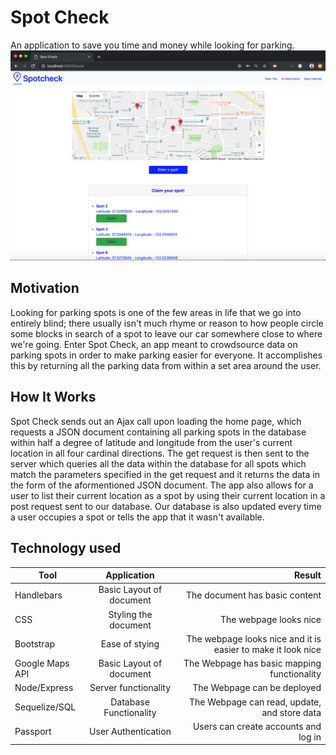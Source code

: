# Spot Check
An application to save you time and money while looking for parking.
![](screen.png)
## Motivation
Looking for parking spots is one of the few areas in life that we go into entirely blind; there usually isn't much rhyme or reason to how people circle some blocks in search of a spot to leave our car somewhere close to where we're going. Enter Spot Check, an app meant to crowdsource data on parking spots in order to make parking easier for everyone. It accomplishes this by returning all the parking data from within a set area around the user.

## How It Works
Spot Check sends out an Ajax call upon loading the home page, which requests a JSON document containing all parking spots in the database within half a degree of latitude and longitude from the user's current location in all four cardinal directions. The get request is then sent to the server which queries all the data within the database for all spots which match the parameters specified in the get request and it returns the data in the form of the aformentioned JSON document. The app also allows for a user to list their current location as a spot by using their current location in a post request sent to our database. Our database is also updated every time a user occupies a spot or tells the app that it wasn't available.

## Technology used
| Tool          | Application   | Result|
| ------------- |:-------------:| -----:|
| Handlebars | Basic Layout of document | The document has basic content |
| CSS | Styling the document | The webpage looks nice |
| Bootstrap | Ease of stying | The webpage looks nice and it is easier to make it look nice |
| Google Maps API | Basic Layout of document | The Webpage has basic mapping functionality |
| Node/Express | Server functionality | The Webpage can be deployed |
| Sequelize/SQL | Database Functionality | The Webpage can read, update, and store data|
| Passport | User Authentication | Users can create accounts and log in |

